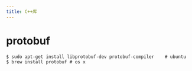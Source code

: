 ```yaml
---
title: C++库
---
```


# protobuf

```shell
$ sudo apt-get install libprotobuf-dev protobuf-compiler	# ubuntu
$ brew install protobuf	# os x
```

